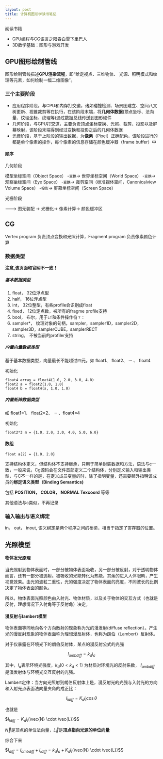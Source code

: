 ```yaml
---
layout: post
title: 计算机图形学读书笔记
---
```


阅读书籍

- GPU编程与CG语言之阳春白雪下里巴人
- 3D数学基础：图形与游戏开发

## GPU图形绘制管线 ##

图形绘制管线描述**GPU渲染流程**，即“给定视点、三维物体、
光源、照明模式和纹理等元素，如何绘制一幅二维图像”。

### 三个主要阶段 ###

- 应用程序阶段，与CPU和内存打交道，诸如碰撞检测、场景图建立、空间八叉树更新、视锥裁剪等在执行，在该阶段末端，将**几何体数据**(顶点坐标、法向量、纹理坐标、纹理等)通过数据总线传送到图形硬件
- 几何阶段，与GPU打交道，主要负责顶点坐标变换、光照、裁剪、投影以及屏幕映射，该阶段末端得到经过变换和投影之后的几何体数据
- 光栅阶段，基于上阶段的输出数据，为**像素**（Pixel）正确配色，该阶段进行的都是单个像素的操作，每个像素的信息存储在颜色缓冲器（frame buffer）中

#### 顺序 ####

几何阶段

模型坐标空间（Object Space） -`变换`-> 世界坐标空间（World Space） -`变换`-> 观察坐标空间（Eye Space） -`变换`-> 裁剪空间（标准视体空间，Canonicalview Volume Space） -`投影`-> 屏幕坐标空间（Screen Space）

光栅阶段

---> 图元装配 -> 光栅化-> 像素计算-> 颜色缓冲区

## CG ##

Vertex program 负责顶点变换和光照计算，Fragment program 负责像素颜色计算

### 数据类型 ###

**注意,该页面和官网不一致！**

##### 基本数据类型 #####

1. float， 32位浮点型
1. half， 16位浮点型
1. int， 32位整型，有些profile会识别成float
1. fixed， 12位定点数，被所有的fragme profile支持
1. bool， 布尔，用于`if`和条件操作符`？：`
1. sampler*， 纹理对象的句柄，sampler，sampler1D，sampler2D，sampler3D，samplerCUBE，samplerRECT
1. string， 不被当前的profiler支持

##### 内置向量数据类型 #####

基于基本数据类型，向量最长不能超过四元，如 float1、 float2、 ··· 、 float4

初始化

	float4 array = float4(1.0, 2.0, 3.0, 4.0)
	float2 a = float2(1.0, 1.0)
	float4 b = float4(a, 1.0, 1.0)

##### 内置矩阵数据类型 #####

如 float1×1、 float2×2、 ··· 、float4×4

初始化

	float2*3 m = {1.0, 2.0, 3.0, 4.0, 5.0, 6.0}

#### 数组 ####

	float a[2] = {1.0, 2.0} 

支持结构体定义，但结构体不支持继承，只用于简单封装数据和方法，语法与c一致，一般来说，Cg源码会在文件首部定义二个结构体，分别定义输入和输出类型，与C不一样的是，在定义成员变量的时，除了指明变量，还需要额外指明该成员的**绑定语义类型（Binding Semantics)**

包括 **POSITION， COLOR， NORMAL Texcoord**  等等

其他语法与c类似，不再记录

###  输入输出与语义绑定 ###

in， out， inout, 语义绑定是两个程序之间的桥梁，相当于指定了寄存器的位置。

## 光照模型 ##

#### 物体发光原理 ####

当光照射到物体表面时，一部分被物体表面吸收，另一部分被反射，对于透明物体而言，还有一部分被透射。被吸收的光能转化为热能，其余的进入人体眼睛，产生视觉效果。由光的波粒二重性，光的强度决定了物体表面的亮度，不同波长的比例决定了物体表面的颜色。

所以，物体表面光照颜色由入射光、物体材质，以及关于物体的交互方式（也就是反射，理想情况下入射角等于反射角）决定。

#### 漫反射与lambert模型 ####

物体表面等同地向各个方向散射的现象称为光的漫发射(diffuse reflection）。产生光的漫反射现象的物体表面称为理想漫反射体，也称为朗伯（Lambert）反射体。

对于仅暴露在环境光下的朗伯反射体，某点的漫反射公式的光强

$$I_{ambdiff} = k_dI_a$$

其中，$I_a$表示环境光强度，$k_d (0 < k_d < 1)$ 为材质对环境光的反射系数， $I_{ambdiff}$是漫发射体与环境光交互反射的光强。

Lambert定律：当方向光照射到朗伯反射体上是，漫反射光的光强与入射光的方向和入射光点表面法向量夹角的成正比：

$$I_{ldiff} = K_dI_l\cos\theta$$

也就是

$$I_{ldiff} = K_dI_l$(\vec{N} \cdot \vec{L})$$

$\vec{N}$是顶点的单位法向量，$\vec{L}$是**顶点指向光源的单位向量**

综合下来

$$I_{diff} = I_{ambdiff} + I_{ldiff} = k_dI_a + K_dI_l$(\vec{N} \cdot \vec{L})$$


